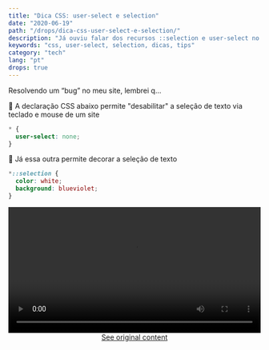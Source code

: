 ```yaml
---
title: "Dica CSS: user-select e selection"
date: "2020-06-19"
path: "/drops/dica-css-user-select-e-selection/"
description: "Já ouviu falar dos recursos ::selection e user-select no CSS? Confira esse drop."
keywords: "css, user-select, selection, dicas, tips"
category: "tech"
lang: "pt"
drops: true
---
```


<div class="drop">

Resolvendo um “bug” no meu site, lembrei q...

🤯 A declaração CSS abaixo permite "desabilitar" a seleção de texto via teclado e mouse de um site

```css
* {
  user-select: none;
}
```

🤩 Já essa outra permite decorar a seleção de texto

```css
*::selection {
  color: white;
  background: blueviolet;
}
```

<div class="default_mb">
<video class="post-video" style="min-height: auto; margin-bottom: 0;" src="https://video.twimg.com/tweet_video/Ea5_ou1XgAAeAz8.mp4" width="100%" controls autoplay loop playsinline></video>
</div>

<center class="center-original-content">
<a href="https://twitter.com/obetomuniz/status/1274097486068678656" target="_blank" rel="noopener noreferrer">See original content</a>
</center>

</div>
